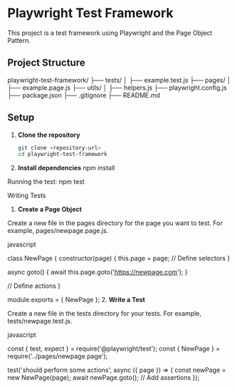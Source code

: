 # Playwright Test Framework

This project is a test framework using Playwright and the Page Object Pattern.

## Project Structure

playwright-test-framework/
├── tests/
│ ├── example.test.js
├── pages/
│ ├── example.page.js
├── utils/
│ ├── helpers.js
├── playwright.config.js
├── package.json
├── .gitignore
├── README.md


## Setup

1. **Clone the repository**
   ```sh
   git clone <repository-url>
   cd playwright-test-framework


2. **Install dependencies**
npm install


Running the test: 
npm test


Writing Tests
1. **Create a Page Object**

Create a new file in the pages directory for the page you want to test. For example, pages/newpage.page.js.

javascript

class NewPage {
  constructor(page) {
    this.page = page;
    // Define selectors
  }

  async goto() {
    await this.page.goto('https://newpage.com');
  }

  // Define actions
}

module.exports = { NewPage };
2. **Write a Test**

Create a new file in the tests directory for your tests. For example, tests/newpage.test.js.

javascript

const { test, expect } = require('@playwright/test');
const { NewPage } = require('../pages/newpage.page');


  test('should perform some actions', async ({ page }) => {
    const newPage = new NewPage(page);
    await newPage.goto();
    // Add assertions
  });
